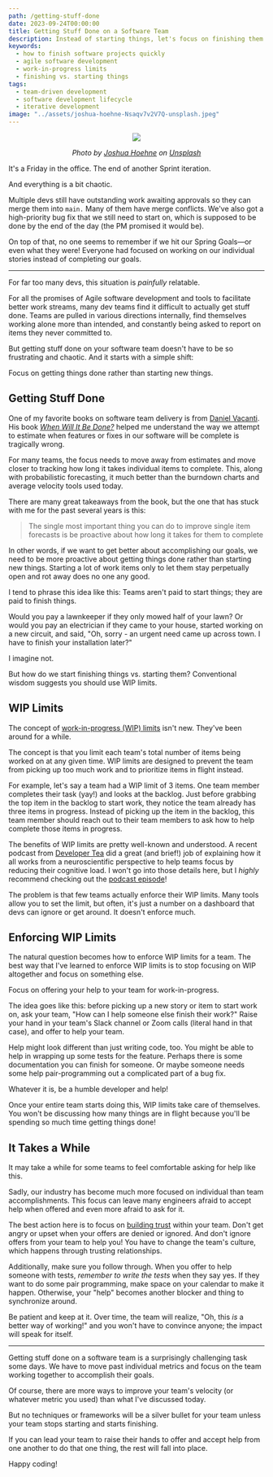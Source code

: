 ```yaml
---
path: /getting-stuff-done
date: 2023-09-24T00:00:00
title: Getting Stuff Done on a Software Team
description: Instead of starting things, let's focus on finishing them.
keywords:
  - how to finish software projects quickly
  - agile software development
  - work-in-progress limits
  - finishing vs. starting things
tags:
  - team-driven development
  - software development lifecycle
  - iterative development
image: "../assets/joshua-hoehne-Nsaqv7v2V7Q-unsplash.jpeg" 
---
```


<center>

![](../assets/joshua-hoehne-Nsaqv7v2V7Q-unsplash.jpeg)

<span class="credit">

<i> 
    
Photo by <a href="https://unsplash.com/@mrthetrain?utm_source=unsplash&utm_medium=referral&utm_content=creditCopyText">Joshua Hoehne</a> on <a href="https://unsplash.com/photos/Nsaqv7v2V7Q?utm_source=unsplash&utm_medium=referral&utm_content=creditCopyText">Unsplash</a>
  
</i>

</span>

</center>

It's a Friday in the office. The end of another Sprint iteration. 

And everything is a bit chaotic.

Multiple devs still have outstanding work awaiting approvals so they can merge them into `main.` Many of them have merge conflicts. We've also got a high-priority bug fix that we still need to start on, which is supposed to be done by the end of the day (the PM promised it would be). 

On top of that, no one seems to remember if we hit our Spring Goals—or even what they were! Everyone had focused on working on our individual stories instead of completing our goals.

---

For far too many devs, this situation is _painfully_ relatable. 

For all the promises of Agile software development and tools to facilitate better work streams, many dev teams find it difficult to actually get stuff done. Teams are pulled in various directions internally, find themselves working alone more than intended, and constantly being asked to report on items they never committed to.

But getting stuff done on your software team doesn't have to be so frustrating and chaotic. And it starts with a simple shift: 

Focus on getting things done rather than starting new things.

## Getting Stuff Done

One of my favorite books on software team delivery is from [Daniel Vacanti](https://leanpub.com/u/daniel_vacanti). His book _[When Will It Be Done?](https://amzn.to/3tbuxC5)_ helped me understand the way we attempt to estimate when features or fixes in our software will be complete is tragically wrong. 

For many teams, the focus needs to move away from estimates and move closer to tracking how long it takes individual items to complete. This, along with probabilistic forecasting, it much better than the burndown charts and average velocity tools used today. 

There are many great takeaways from the book, but the one that has stuck with me for the past several years is this:

> The single most important thing you can do to improve single item forecasts is be proactive about how long it takes for them to complete

In other words, if we want to get better about accomplishing our goals, we need to be more proactive about getting things done rather than starting new things. Starting a lot of work items only to let them stay perpetually open and rot away does no one any good. 

I tend to phrase this idea like this: Teams aren't paid to start things; they are paid to finish things.

Would you pay a lawnkeeper if they only mowed half of your lawn? Or would you pay an electrician if they came to your house, started working on a new circuit, and said, "Oh, sorry - an urgent need came up across town. I have to finish your installation later?" 

I imagine not.

But how do we start finishing things vs. starting them? Conventional wisdom suggests you should use WIP limits.

## WIP Limits

The concept of [work-in-progress (WIP) limits](https://www.atlassian.com/agile/kanban/wip-limits) isn't new. They've been around for a while.

The concept is that you limit each team's total number of items being worked on at any given time. WIP limits are designed to prevent the team from picking up too much work and to prioritize items in flight instead.

For example, let's say a team had a WIP limit of 3 items. One team member completes their task (yay!) and looks at the backlog. Just before grabbing the top item in the backlog to start work, they notice the team already has three items in progress. Instead of picking up the item in the  backlog, this team member should reach out to their team members to ask how to help complete those items in progress.

The benefits of WIP limits are pretty well-known and understood. A recent podcast from [Developer Tea](https://developertea.com/episodes/03c264ac-74e7-4c58-98e5-c3b7db9cee64) did a great (and brief!) job of explaining how it all works from a neuroscientific perspective to help teams focus by reducing their cognitive load. I won't go into those details here, but I _highly_ recommend checking out the [podcast episode](https://developertea.com/episodes/03c264ac-74e7-4c58-98e5-c3b7db9cee64)!

The problem is that few teams actually enforce their WIP limits. Many tools allow you to set the limit, but often, it's just a number on a dashboard that devs can ignore or get around. It doesn't enforce much.

## Enforcing WIP Limits

The natural question becomes how to enforce WIP limits for a team. The best way that I've learned to enforce WIP limits is to stop focusing on WIP altogether and focus on something else.

Focus on offering your help to your team for work-in-progress.

The idea goes like this: before picking up a new story or item to start work on, ask your team, "How can I help someone else finish their work?" Raise your hand in your team's Slack channel or Zoom calls (literal hand in that case), and offer to help your team.

Help might look different than just writing code, too. You might be able to help in wrapping up some tests for the feature. Perhaps there is some documentation you can finish for someone. Or maybe someone needs some help pair-programming out a complicated part of a bug fix.

Whatever it is, be a humble developer and help!

Once your entire team starts doing this, WIP limits take care of themselves. You won't be discussing how many things are in flight because you'll be spending so much time getting things done! 

## It Takes a While

It may take a while for some teams to feel comfortable asking for help like this. 

Sadly, our industry has become much more focused on individual than team accomplishments. This focus can leave many engineers afraid to accept help when offered and even more afraid to ask for it.

The best action here is to focus on [building trust](https://dangoslen.me/blog/lets-talk-about-trust/) within your team. Don't get angry or upset when your offers are denied or ignored. And don't ignore offers from your team to help you! You have to change the team's culture, which happens through trusting relationships.

Additionally, make sure you follow through. When you offer to help someone with tests, _remember to write the tests_ when they say yes. If they want to do some pair programming, make space on your calendar to make it happen. Otherwise, your "help" becomes another blocker and thing to synchronize around. 

Be patient and keep at it. Over time, the team will realize, "Oh, this _is_ a better way of working!" and you won't have to convince anyone; the impact will speak for itself. 

---

Getting stuff done on a software team is a surprisingly challenging task some days. We have to move past individual metrics and focus on the team working together to accomplish their goals.

Of course, there are more ways to improve your team's velocity (or whatever metric you used) than what I've discussed today.

But no techniques or frameworks will be a silver bullet for your team unless your team stops starting and starts finishing. 

If you can lead your team to raise their hands to offer and accept help from one another to do that one thing, the rest will fall into place.

Happy coding!


